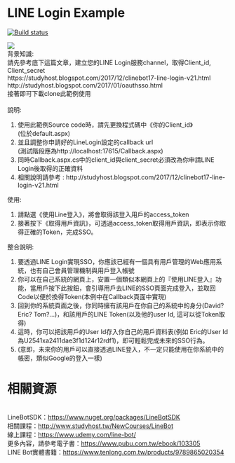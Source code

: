 # LINE Login Example

[![Build status](https://dev.azure.com/mytestaz400/public20190615/_apis/build/status/public20190615-ASP.NET-CI)](https://dev.azure.com/mytestaz400/public20190615/_build/latest?definitionId=-1)

<img src='http://arock.blob.core.windows.net/blogdata201702/14-215656-e2740e6c-82bb-489b-9792-a271086e7e4e.png' />
<div class="panel-body">
背景知識:<br/>
  請先參考底下這篇文章，建立您的LINE Login服務channel，取得Client_id, Client_secret<br/>
  https://studyhost.blogspot.com/2017/12/clinebot17-line-login-v21.html<br/>
  http://studyhost.blogspot.com/2017/01/oauthsso.html<br/>
  接著即可下載clone此範例使用<br/>
  <br/>
說明: 
<ol>
<li>使用此範例Source code時，請先更換程式碼中《你的Client_id》<br/> (位於default.aspx) </li>
<li>並且調整你申請好的LineLogin設定的callback url <br/> (測試階段應為http://localhost:17615/Callback.aspx) </li>
<li>同時Callback.aspx.cs中的client_id與client_secret必須改為你申請LINE Login後取得的正確資料</li>
<li>相關說明請參考 : http://studyhost.blogspot.com/2017/12/clinebot17-line-login-v21.html </li>
</ol>
使用: 
<ol>
<li>請點選《使用Line登入》，將會取得該登入用戶的access_token</li>
<li>接著按下《取得用戶資訊》，可透過access_token取得用戶資訊，即表示你取得正確的Token，完成SSO。</li>
</ol>

整合說明: 
<ol>
<li>要透過LINE Login實現SSO，你應該已經有一個具有用戶管理的Web應用系統，也有自己會員管理機制與用戶登入帳號</li>
<li>你可以在自己系統的網頁上，安置一個類似本網頁上的『使用LINE登入』功能，當用戶按下此按鈕，會引導用戶去LINE的SSO頁面完成登入，並取回Code以便於換得Token(本例中在Callback頁面中實現)</li>
<li>回到你的系統頁面之後，你同時擁有該用戶在你自己的系統中的身分(David? Eric? Tom?...)，和該用戶的LINE Token(以及他的user Id, 這可以從Token取得)</li>
<li>這時，你可以把該用戶的User Id存入你自己的用戶資料表(例如 Eric的User Id為U2541xa2411dae3f1d124r12rdf1)，即可輕鬆完成未來的SSO行為。</li>
<li>(意即，未來你的用戶可以直接透過LINE登入，不一定只能使用在你系統中的帳密，類似Google的登入一樣)</li>
</ol>
</div>


# 相關資源 
<br/>LineBotSDK：https://www.nuget.org/packages/LineBotSDK
<br/>相關課程：http://www.studyhost.tw/NewCourses/LineBot
<br/>線上課程：https://www.udemy.com/line-bot/
<br/>更多內容，請參考電子書：https://www.pubu.com.tw/ebook/103305
<br/>LINE Bot實體書籍：https://www.tenlong.com.tw/products/9789865020354
